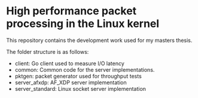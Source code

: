 High performance packet processing in the Linux kernel
======================================================

This repository contains the development work used for my masters thesis.

The folder structure is as follows:

 - client: Go client used to measure I/O latency
 - common: Common code for the server implementations.
 - pktgen: packet generator used for throughput tests
 - server_afxdp: AF_XDP server implementation
 - server_standard: Linux socket server implementation

